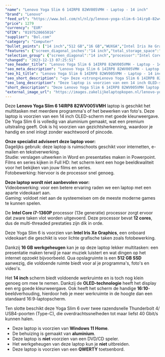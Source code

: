 ```yaml
---
"name": "Lenovo Yoga Slim 6 14IRP8 82WV005VMH - Laptop - 14 inch"
"brand": "Lenovo"
"feed_url": "https://www.bol.com/nl/nl/p/lenovo-yoga-slim-6-14irp8-82wv005vmh-laptop-14-inch/9300000151986199"
"price": 1279
"currency": "EUR"
"GTIN": "0197528665016"
"supplier": "Bol.com"
"category": "Computer"
"bullet_points": ["14 inch","512 GB","16 GB","WUXGA","Intel Iris Xe Graphics"]
"features": {"screen_diagonal_inches":"14 inch","total_storage_space":"512 GB","memory_size":"16 GB","graphics":"WUXGA","graphics_card":"Intel Iris Xe Graphics"}
"selection_group": {"screen_diagonal":"14 inch","processor":"Intel Core i7","changed_price_past_3_days":false,"product_family":"Yoga"}
"changed": "2023-12-13 07:25:51"
"seo_header_title": "Lenovo Yoga Slim 6 14IRP8 82WV005VMH - Laptop - 14 inch"
"seo_meta_description": "Lenovo Yoga Slim 6 14IRP8 82WV005VMH - Laptop - 14 inch"
"seo_h1_title": "Lenovo Yoga Slim 6 14IRP8 82WV005VMH - Laptop - 14 inch"
"seo_short_description": "<p> Deze <strong>Lenovo Yoga Slim 6 14IRP8 82WV005VMH</strong> laptop is geschikt het multitasken met meerdere programma's of het bewerken van foto's."
"seo_long_description": "Deze laptop is voorzien van een 14 inch OLED-scherm met goede kleurweergave. De Yoga Slim 6 is volledig van aluminium gemaakt, wat een premium uitstraling geeft. Ook is hij voorzien van gezichtsherkenning, waardoor je handig en snel inlogt zonder wachtwoord of pincode. </p> <p> <strong>Onze specialist adviseert deze laptop voor:</strong><br />Dagelijks gebruik: deze laptop is ruimschoots geschikt voor internetten, e-mailen en tekstverwerking. <br />Studie: verslagen uitwerken in Word en presentaties maken in Powerpoint. <br />Films en series kijken in Full HD: het scherm kent een hoge beeldkwaliteit voor het bekijken van jouw films en series. <br />Fotobewerking: hiervoor is de processor snel genoeg. </p> <p> <strong>Deze laptop wordt niet aanbevolen voor:</strong><br />Videobewerking: voor een betere ervaring raden we een laptop met een aparte videokaart aan. <br />Gaming: voldoet niet aan de systeemeisen om de meeste moderne games te kunnen spelen. </p> <p> De <strong>Intel Core i7-1360P </strong>processor (13e generatie) processor zorgt ervoor dat zware taken vlot worden uitgevoerd. Deze processor bevat <strong>12</strong><strong> cores</strong>, dus de multi-threaded prestaties zijn dik in orde. </p> <p> Deze Yoga Slim 6 is voorzien van <strong>Intel Iris Xe Graphics</strong>, een onboard videokaart die geschikt is voor lichte grafische taken zoals fotobewerking. </p> <p> Dankzij <strong>16 GB werkgeheugen</strong> kan je op deze laptop lekker multitasken: een presentatie maken terwijl je naar muziek luistert en wat dingen op het internet opzoekt bijvoorbeeld. Qua opslagruimte is een <strong>512 GB SSD </strong>aanwezig, die voldoende ruimte biedt voor al je programma's, foto's en video's. </p> <p> Het <strong>14 inch</strong> scherm biedt voldoende werkruimte en is toch nog klein genoeg om mee te nemen. Dankzij de <strong>OLED-technologie</strong> heeft het display een erg goede kleurweergave. Ook heeft het scherm de handige <strong>16:10</strong>-beeldverhouding, hierdoor heb je meer werkruimte in de hoogte dan een standaard 16:9-laptopscherm. </p> <p> Ten slotte beschikt deze Yoga Slim 6 over twee razendsnelle Thunderbolt 4/ USB4-poorten (Type-C), die overdrachtssnelheden tot maar liefst 40 Gbit/s kunnen halen. </p> <ul> <li>Deze laptop is voorzien van <strong>Windows 11 Home</strong>. </li> <li>De behuizing is gemaakt van <strong>aluminium</strong>. </li> <li>Deze laptop is <strong>niet </strong>voorzien van een DVD/CD speler. </li> <li>Het werkgeheugen van deze laptop kun je <strong>niet </strong>uitbreiden. </li> <li>Deze laptop is voorzien van een <strong>QWERTY</strong> toetsenbord. </li> </ul>"
"short_description": "Deze Lenovo Yoga Slim 6 14IRP8 82WV005VMH laptop is geschikt het multitasken met meerdere programma's of het bewerken van foto's. Deze laptop is voorzien van een 14 inch OLED-scherm met goede kleurweergave. De Yoga Slim 6 is volledig van aluminium gemaakt, wat een premium uitstraling geeft. Ook is hij voorzien van gezichtsherkenning, waardoor je handig en snel inlogt zonder wachtwoord of pincode. Onze specialist adviseert deze laptop voor: Dagelijks gebruik: deze laptop is ruimschoots geschikt voor internetten, e-mailen en tekstverwerking. Studie: verslagen uitwerken in Word en presentaties maken in Powerpoint. Films en series kijken in Full HD: het scherm kent een hoge beeldkwaliteit voor het bekijken van jouw films en series. Fotobewerking: hiervoor is de processor snel genoeg. Deze laptop wordt niet aanbevolen voor: Videobewerking: voor een betere ervaring raden we een laptop met een aparte videokaart aan. Gaming: voldoet niet aan de systeemeisen om de meeste moderne games te kunnen spelen. De Intel Core i7-1360P processor (13e generatie) processor zorgt ervoor dat zware taken vlot worden uitgevoerd. Deze processor bevat 12 cores, dus de multi-threaded prestaties zijn dik in orde. Deze Yoga Slim 6 is voorzien van Intel Iris Xe Graphics, een onboard videokaart die geschikt is voor lichte grafische taken zoals fotobewerking. Dankzij 16 GB werkgeheugen kan je op deze laptop lekker multitasken: een presentatie maken terwijl je naar muziek luistert en wat dingen op het internet opzoekt bijvoorbeeld. Qua opslagruimte is een 512 GB SSD aanwezig, die voldoende ruimte biedt voor al je programma's, foto's en video's. Het 14 inch scherm biedt voldoende werkruimte en is toch nog klein genoeg om mee te nemen. Dankzij de OLED-technologie heeft het display een erg goede kleurweergave. Ook heeft het scherm de handige 16:10-beeldverhouding, hierdoor heb je meer werkruimte in de hoogte dan een standaard 16:9-laptopscherm. Ten slotte beschikt deze Yoga Slim 6 over twee razendsnelle Thunderbolt 4/ USB4-poorten (Type-C), die overdrachtssnelheden tot maar liefst 40 Gbit/s kunnen halen. Deze laptop is voorzien van Windows 11 Home. De behuizing is gemaakt van aluminium. Deze laptop is niet voorzien van een DVD/CD speler. Het werkgeheugen van deze laptop kun je niet uitbreiden. Deze laptop is voorzien van een QWERTY toetsenbord."
"external_image_url": "https://images.zakelijkelaptopkopen.nl/lenovo-yoga-slim-6-14irp8-82wv005vmh-laptop-14-inch.webp"
---
```


<p> Deze <strong>Lenovo Yoga Slim 6 14IRP8 82WV005VMH</strong> laptop is geschikt het multitasken met meerdere programma's of het bewerken van foto's. Deze laptop is voorzien van een 14 inch OLED-scherm met goede kleurweergave. De Yoga Slim 6 is volledig van aluminium gemaakt, wat een premium uitstraling geeft. Ook is hij voorzien van gezichtsherkenning, waardoor je handig en snel inlogt zonder wachtwoord of pincode. </p> <p> <strong>Onze specialist adviseert deze laptop voor:</strong><br />Dagelijks gebruik: deze laptop is ruimschoots geschikt voor internetten, e-mailen en tekstverwerking.<br />Studie: verslagen uitwerken in Word en presentaties maken in Powerpoint.<br />Films en series kijken in Full HD: het scherm kent een hoge beeldkwaliteit voor het bekijken van jouw films en series.<br />Fotobewerking: hiervoor is de processor snel genoeg. </p> <p> <strong>Deze laptop wordt niet aanbevolen voor:</strong><br />Videobewerking: voor een betere ervaring raden we een laptop met een aparte videokaart aan.<br />Gaming: voldoet niet aan de systeemeisen om de meeste moderne games te kunnen spelen. </p> <p> De <strong>Intel Core i7-1360P </strong>processor (13e generatie) processor zorgt ervoor dat zware taken vlot worden uitgevoerd. Deze processor bevat <strong>12</strong><strong> cores</strong>, dus de multi-threaded prestaties zijn dik in orde. </p> <p> Deze Yoga Slim 6 is voorzien van <strong>Intel Iris Xe Graphics</strong>, een onboard videokaart die geschikt is voor lichte grafische taken zoals fotobewerking. </p> <p> Dankzij <strong>16 GB werkgeheugen</strong> kan je op deze laptop lekker multitasken: een presentatie maken terwijl je naar muziek luistert en wat dingen op het internet opzoekt bijvoorbeeld. Qua opslagruimte is een <strong>512 GB SSD </strong>aanwezig, die voldoende ruimte biedt voor al je programma's, foto's en video's. </p> <p> Het <strong>14 inch</strong> scherm biedt voldoende werkruimte en is toch nog klein genoeg om mee te nemen. Dankzij de <strong>OLED-technologie</strong> heeft het display een erg goede kleurweergave. Ook heeft het scherm de handige <strong>16:10</strong>-beeldverhouding, hierdoor heb je meer werkruimte in de hoogte dan een standaard 16:9-laptopscherm. </p> <p> Ten slotte beschikt deze Yoga Slim 6 over twee razendsnelle Thunderbolt 4/ USB4-poorten (Type-C), die overdrachtssnelheden tot maar liefst 40 Gbit/s kunnen halen. </p> <ul> <li>Deze laptop is voorzien van <strong>Windows 11 Home</strong>.</li> <li>De behuizing is gemaakt van <strong>aluminium</strong>.</li> <li>Deze laptop is <strong>niet </strong>voorzien van een DVD/CD speler.</li> <li>Het werkgeheugen van deze laptop kun je <strong>niet </strong>uitbreiden.</li> <li>Deze laptop is voorzien van een <strong>QWERTY</strong> toetsenbord.</li> </ul>